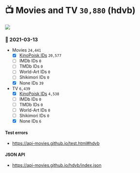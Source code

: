 # :tv: Movies and TV `30,880` (hdvb)

<a href="https://API-Movies.github.io"><img src="https://API-Movies.github.io/banner.png?cache"></a>

### :date: 2021-03-13
- Movies `24,441`
  - [x] <a href="https://API-Movies.github.io/hdvb/movie_kinopoisk_ids.json">KinoPoisk IDs</a> `20,577`
  - [ ] IMDb IDs `0`
  - [ ] TMDb IDs `0`
  - [ ] World-Art IDs `0`
  - [ ] Shikimori IDs `0`
  - [x] None IDs `39`
- TV `6,439`
  - [x] <a href="https://API-Movies.github.io/hdvb/tv_kinopoisk_ids.json">KinoPoisk IDs</a> `4,538`
  - [ ] IMDb IDs `0`
  - [ ] TMDb IDs `0`
  - [ ] World-Art IDs `0`
  - [ ] Shikimori IDs `0`
  - [x] None IDs `6`
#### Test errors
- <a href='https://api-movies.github.io/test.html#hdvb'>https://api-movies.github.io/test.html#hdvb</a>
#### JSON API
- <a href='https://api-movies.github.io/hdvb/index.json'>https://api-movies.github.io/hdvb/index.json</a>
